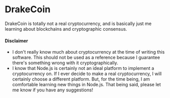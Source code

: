 # DrakeCoin

DrakeCoin is totally not a real cryptocurrency, and is basically just me learning about blockchains and cryptographic consensus.

#### Disclaimer
* I don't really know much about cryptocurrency at the time of writing this software. This should not be used as a reference because I guarantee there's something wrong with it cryptographically.
* I know that Node.js is certainly not an ideal platform to implement a cryptocurrency on. If I ever decide to make a real cryptocurrency, I will certainly choose a different platform. But, for the time being, I am comfortable learning new things in Node.js. That being said, please let me know if you have any suggestions!
